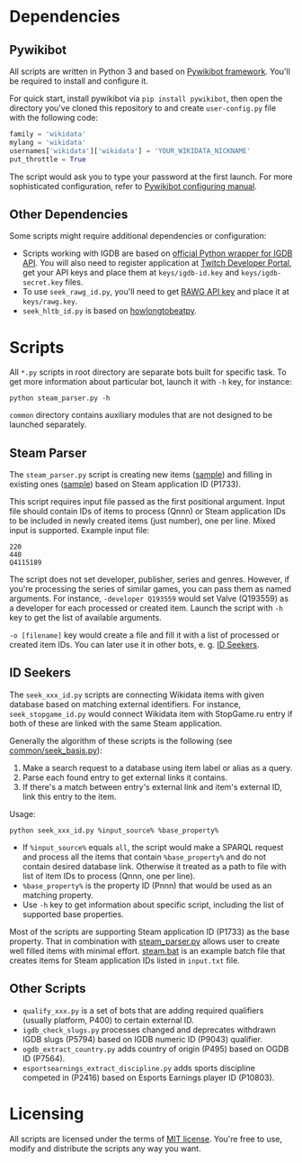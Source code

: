 # Dependencies

## Pywikibot

All scripts are written in Python 3 and based on [Pywikibot framework](https://pywikibot.toolforge.org). You'll be required to install and configure it.

For quick start, install pywikibot via `pip install pywikibot`, then open the directory you've cloned this repository to and create `user-config.py` file with the following code:
```py
family = 'wikidata'
mylang = 'wikidata'
usernames['wikidata']['wikidata'] = 'YOUR_WIKIDATA_NICKNAME'
put_throttle = True
```
The script would ask you to type your password at the first launch. For more sophisticated configuration, refer to [Pywikibot configuring manual](https://www.mediawiki.org/wiki/Manual:Pywikibot/user-config.py).

## Other Dependencies

Some scripts might require additional dependencies or configuration:

- Scripts working with IGDB are based on [official Python wrapper for IGDB API](https://pypi.org/project/igdb-api-v4/). You will also need to register application at [Twitch Developer Portal](https://dev.twitch.tv/console/apps), get your API keys and place them at `keys/igdb-id.key` and `keys/igdb-secret.key` files.
- To use `seek_rawg_id.py`, you'll need to get [RAWG API key](https://rawg.io/apidocs) and place it at `keys/rawg.key`.
- `seek_hltb_id.py` is based on [howlongtobeatpy](https://pypi.org/project/howlongtobeatpy/).

# Scripts
All `*.py` scripts in root directory are separate bots built for specific task. To get more information about particular bot, launch it with `-h` key, for instance:
```
python steam_parser.py -h
```
`common` directory contains auxiliary modules that are not designed to be launched separately.

## Steam Parser
The `steam_parser.py` script is creating new items ([sample](https://www.wikidata.org/w/index.php?oldid=1605017234)) and filling in existing ones ([sample](https://www.wikidata.org/w/index.php?diff=1605678995&oldid=1575252496)) based on Steam application ID (P1733).

This script requires input file passed as the first positional argument. Input file should contain IDs of items to process (Qnnn) or Steam application IDs to be included in newly created items (just number), one per line. Mixed input is supported. Example input file:
```
220
440
Q4115189
```

The script does not set developer, publisher, series and genres. However, if you're processing the series of similar games, you can pass them as named arguments. For instance, `-developer Q193559` would set Valve (Q193559) as a developer for each processed or created item. Launch the script with `-h` key to get the list of available arguments.

`-o [filename]` key would create a file and fill it with a list of processed or created item IDs. You can later use it in other bots, e. g. [ID Seekers](#id-seekers).

## ID Seekers

The `seek_xxx_id.py` scripts are connecting Wikidata items with given database based on matching external identifiers. For instance, `seek_stopgame_id.py` would connect Wikidata item with StopGame.ru entry if both of these are linked with the same Steam application.

Generally the algorithm of these scripts is the following (see [common/seek_basis.py](https://github.com/Facenapalm/WikidataBot/blob/main/common/seek_basis.py)):
1. Make a search request to a database using item label or alias as a query.
2. Parse each found entry to get external links it contains.
3. If there's a match between entry's external link and item's external ID, link this entry to the item.

Usage:
```
python seek_xxx_id.py %input_source% %base_property%
```
- If `%input_source%` equals `all`, the script would make a SPARQL request and process all the items that contain `%base_property%` and do not contain desired database link. Otherwise it treated as a path to file with list of item IDs to process (Qnnn, one per line).
- `%base_property%` is the property ID (Pnnn) that would be used as an matching property.
- Use `-h` key to get information about specific script, including the list of supported base properties.

Most of the scripts are supporting Steam application ID (P1733) as the base property. That in combination with [steam_parser.py](#steam-parser) allows user to create well filled items with minimal effort. [steam.bat](https://github.com/Facenapalm/WikidataBot/blob/main/steam.bat) is an example batch file that creates items for Steam application IDs listed in `input.txt` file.

## Other Scripts
- `qualify_xxx.py` is a set of bots that are adding required qualifiers (usually platform, P400) to certain external ID.
- `igdb_check_slugs.py` processes changed and deprecates withdrawn IGDB slugs (P5794) based on IGDB numeric ID (P9043) qualifier.
- `ogdb_extract_country.py` adds country of origin (P495) based on OGDB ID (P7564).
- `esportsearnings_extract_discipline.py` adds sports discipline competed in (P2416) based on Esports Earnings player ID (P10803).

# Licensing
All scripts are licensed under the terms of [MIT license](https://opensource.org/license/mit/). You're free to use, modify and distribute the scripts any way you want.
